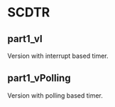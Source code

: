 SCDTR
==

part1_vI
--

Version with interrupt based timer.

part1_vPolling
--

Version with polling based timer.
